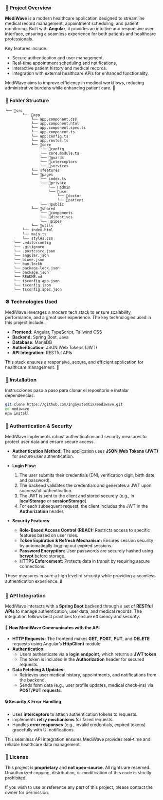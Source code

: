### 📜 **Project Overview**  
**MediWave** is a modern healthcare application designed to streamline medical record management, appointment scheduling, and patient monitoring. Built with **Angular**, it provides an intuitive and responsive user interface, ensuring a seamless experience for both patients and healthcare professionals.  

Key features include:  
- Secure authentication and user management.  
- Real-time appointment scheduling and notifications.  
- Interactive patient history and medical records.  
- Integration with external healthcare APIs for enhanced functionality.  

MediWave aims to improve efficiency in medical workflows, reducing administrative burdens while enhancing patient care. 🚀

### 📂 **Folder Structure**  

```
└── 📁src
        └── 📁app
            └── app.component.css
            └── app.component.html
            └── app.component.spec.ts
            └── app.component.ts
            └── app.config.ts
            └── app.routes.ts
            └── 📁core
                └── 📁config
                └── core.module.ts
                └── 📁guards
                └── 📁interceptors
                └── 📁services
            └── 📁features
            └── 📁pages
                └── index.ts
                └── 📁private
                    └── 📁admin
                    └── 📁user
                        └── 📁doctor
                        └── 📁patient
                └── 📁public
            └── 📁shared
                └── 📁components
                └── 📁directives
                └── 📁pipes
            └── 📁utils
        └── index.html
        └── main.ts
        └── styles.css
    └── .editorconfig
    └── .gitignore
    └── .postcssrc.json
    └── angular.json
    └── biome.json
    └── bun.lockb
    └── package-lock.json
    └── package.json
    └── README.md
    └── tsconfig.app.json
    └── tsconfig.json
    └── tsconfig.spec.json
```

### ⚙️ **Technologies Used**  
MediWave leverages a modern tech stack to ensure scalability, performance, and a great user experience. The key technologies used in this project include:  

- **Frontend:** Angular, TypeScript, Tailwind CSS  
- **Backend:** Spring Boot, Java  
- **Database:** MariaDB
- **Authentication:** JSON Web Tokens (JWT)  
- **API Integration:** RESTful APIs

This stack ensures a responsive, secure, and efficient application for healthcare management. 🚀  

### 🚀 **Installation**  
Instrucciones paso a paso para clonar el repositorio e instalar dependencias.  

```bash
git clone https://github.com/IngSystemCix/mediwave.git
cd mediwave
npm install
```

### 🔐 **Authentication & Security**  
MediWave implements robust authentication and security measures to protect user data and ensure secure access.  

- **Authentication Method:** The application uses **JSON Web Tokens (JWT)** for secure user authentication.  
- **Login Flow:**  
  1. The user submits their credentials (DNI, verification digit, birth date, and password).  
  2. The backend validates the credentials and generates a JWT upon successful authentication.  
  3. The JWT is sent to the client and stored securely (e.g., in **localStorage** or **sessionStorage**).  
  4. For each subsequent request, the client includes the JWT in the **Authorization** header.  

- **Security Features:**  
  - **Role-Based Access Control (RBAC):** Restricts access to specific features based on user roles.  
  - **Token Expiration & Refresh Mechanism:** Ensures session security by automatically logging out expired sessions.  
  - **Password Encryption:** User passwords are securely hashed using **bcrypt** before storage.  
  - **HTTPS Enforcement:** Protects data in transit by requiring secure connections.  

These measures ensure a high level of security while providing a seamless authentication experience. 🔒

### 📌 **API Integration**  
MediWave interacts with a **Spring Boot** backend through a set of **RESTful APIs** to manage authentication, user data, and medical records. The integration follows best practices to ensure efficiency and security.  

#### 🔗 **How MediWave Communicates with the API**  
- **HTTP Requests:** The frontend makes **GET**, **POST**, **PUT**, and **DELETE** requests using Angular’s **HttpClient** module.  
- **Authentication:**  
  - Users authenticate via a **login endpoint**, which returns a **JWT token**.  
  - The token is included in the **Authorization** header for secured requests.  
- **Data Fetching & Updates:**  
  - Retrieves user medical history, appointments, and notifications from the backend.  
  - Sends form data (e.g., user profile updates, medical check-ins) via **POST/PUT requests**.  

#### 🔒 **Security & Error Handling**  
- Uses **interceptors** to attach authentication tokens to requests.  
- Implements **retry mechanisms** for failed requests.  
- Handles **error responses** (e.g., invalid credentials, expired tokens) gracefully with UI notifications.  

This seamless API integration ensures MediWave provides real-time and reliable healthcare data management.  

### 📝 **License**  
This project is **proprietary** and **not open-source**. All rights are reserved. Unauthorized copying, distribution, or modification of this code is strictly prohibited.  

If you wish to use or reference any part of this project, please contact the owner for permission.